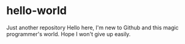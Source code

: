 # hello-world
Just another repository
Hello here, I'm new to Github and this magic programmer's world. Hope I won't give up easily.
